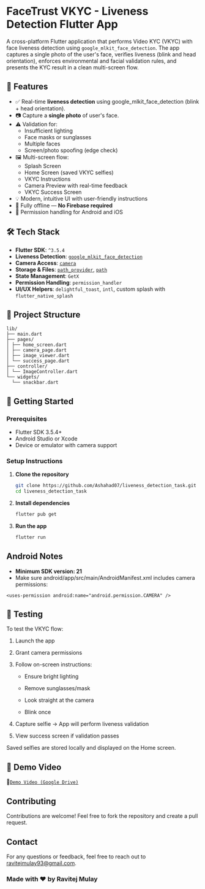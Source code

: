 # FaceTrust VKYC - Liveness Detection Flutter App

A cross-platform Flutter application that performs Video KYC (VKYC) with face liveness detection using `google_mlkit_face_detection`. The app captures a single photo of the user's face, verifies liveness (blink and head orientation), enforces environmental and facial validation rules, and presents the KYC result in a clean multi-screen flow.

## 📱 Features

- ✅ Real-time **liveness detection** using google_mlkit_face_detection (blink + head orientation).
- 📷 Capture a **single photo** of user's face.
- ⚠️ Validation for:
  - Insufficient lighting
  - Face masks or sunglasses
  - Multiple faces
  - Screen/photo spoofing (edge check)
- 🖼 Multi-screen flow:
  - Splash Screen
  - Home Screen (saved VKYC selfies)
  - VKYC Instructions
  - Camera Preview with real-time feedback
  - VKYC Success Screen
- 💡 Modern, intuitive UI with user-friendly instructions
- 🎯 Fully offline — **No Firebase required**
- 🔐 Permission handling for Android and iOS

## 🛠 Tech Stack

- **Flutter SDK**: `^3.5.4`
- **Liveness Detection**: [`google_mlkit_face_detection`](https://pub.dev/packages/google_mlkit_face_detection)
- **Camera Access**: [`camera`](https://pub.dev/packages/camera)
- **Storage & Files**: [`path_provider`](https://pub.dev/packages/path_provider), [`path`](https://pub.dev/packages/path)
- **State Management**: `GetX`
- **Permission Handling**: `permission_handler`
- **UI/UX Helpers**: `delightful_toast`, `intl`, custom splash with `flutter_native_splash`

## 📂 Project Structure

```
lib/
├── main.dart
├── pages/
│ ├── home_screen.dart
│ ├── camera_page.dart
│ ├── image_viewer.dart
│ └── success_page.dart
├── controller/
│ └── ImageController.dart
└── widgets/
  └── snackbar.dart
```


## 🚀 Getting Started

### Prerequisites

- Flutter SDK 3.5.4+
- Android Studio or Xcode
- Device or emulator with camera support

### Setup Instructions

1. **Clone the repository**
   ```bash
   git clone https://github.com/Ashahad07/liveness_detection_task.git
   cd liveness_detection_task

2. **Install dependencies**
   ```bash
   flutter pub get

3. **Run the app**
   ```bash
   flutter run 
   ```

## Android Notes
  - **Minimum SDK version: 21**
  - Make sure android/app/src/main/AndroidManifest.xml includes camera permissions:

  ```
  <uses-permission android:name="android.permission.CAMERA" />
  ```

 ## 🧪 Testing
  To test the VKYC flow:

  1. Launch the app

2. Grant camera permissions

3. Follow on-screen instructions:

    - Ensure bright lighting

    - Remove sunglasses/mask

    - Look straight at the camera

    - Blink once

4. Capture selfie → App will perform liveness validation

5. View success screen if validation passes

Saved selfies are stored locally and displayed on the Home screen.


## 📸 Demo Video

🔗[`Demo Video (Google Drive)`](https://drive.google.com/file/d/1X70hs-XxtNZoUxUZAUT9RLgbAYgr3vO0/view?usp=drive_link)



## Contributing

Contributions are welcome! Feel free to fork the repository and create a pull request.

## Contact

For any questions or feedback, feel free to reach out to [ravitejmulay93@gmail.com](mailto:ravitejmulay93@gmail.com).


### Made with ❤️ by Ravitej Mulay